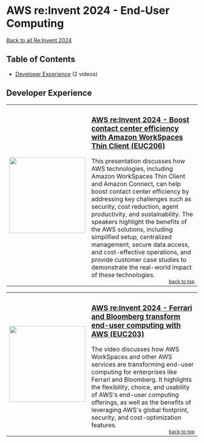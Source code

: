 # AWS re:Invent 2024 - End-User Computing
[Back to all Re:Invent 2024](README.md)

<h2 id='table-of-contents'>Table of Contents</h2>

- [Developer Experience](#developer-experience) (2 videos)



<h2 id='developer-experience'>Developer Experience</h2>


<table style='border: none; border-collapse: collapse; width: 100%;'><tr style='border: none;'>
<td width='30%' style='border: none;'><a href='https://www.youtube.com/watch?v=Ulq3GF89vRY'><img src='https://img.youtube.com/vi/Ulq3GF89vRY/0.jpg' width='200'></a></td>
<td valign='top' style='border: none;'>
<h3><a href='https://www.youtube.com/watch?v=Ulq3GF89vRY'>AWS re:Invent 2024 - Boost contact center efficiency with Amazon WorkSpaces Thin Client (EUC206)</a></h3>
This presentation discusses how AWS technologies, including Amazon WorkSpaces Thin Client and Amazon Connect, can help boost contact center efficiency by addressing key challenges such as security, cost reduction, agent productivity, and sustainability. The speakers highlight the benefits of the AWS solutions, including simplified setup, centralized management, secure data access, and cost-effective operations, and provide customer case studies to demonstrate the real-world impact of these technologies.
<div style='text-align: right; font-size: 0.8em;'><a href='#table-of-contents'>back to top</a></div>
</td>
</tr></table>

<table style='border: none; border-collapse: collapse; width: 100%;'><tr style='border: none;'>
<td width='30%' style='border: none;'><a href='https://www.youtube.com/watch?v=PM8F3IQCdVU'><img src='https://img.youtube.com/vi/PM8F3IQCdVU/0.jpg' width='200'></a></td>
<td valign='top' style='border: none;'>
<h3><a href='https://www.youtube.com/watch?v=PM8F3IQCdVU'>AWS re:Invent 2024 - Ferrari and Bloomberg transform end-user computing with AWS (EUC203)</a></h3>
The video discusses how AWS WorkSpaces and other AWS services are transforming end-user computing for enterprises like Ferrari and Bloomberg. It highlights the flexibility, choice, and usability of AWS's end-user computing offerings, as well as the benefits of leveraging AWS's global footprint, security, and cost-optimization features.
<div style='text-align: right; font-size: 0.8em;'><a href='#table-of-contents'>back to top</a></div>
</td>
</tr></table>